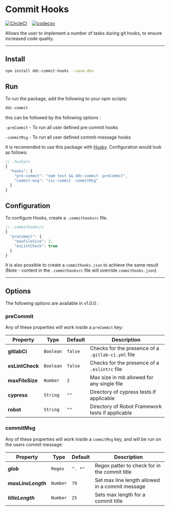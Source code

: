 # Commit Hooks

[![CircleCI](https://circleci.com/gh/lukebrobbs/commit-hooks.svg?style=svg)](https://circleci.com/gh/lukebrobbs/commit-hooks) &nbsp;&nbsp;&nbsp;[![codecov](https://codecov.io/gh/lukebrobbs/commit-hooks/branch/master/graph/badge.svg)](https://codecov.io/gh/lukebrobbs/commit-hooks)

Allows the user to implement a number of tasks during git hooks, to ensure increased code quality.

---

## Install

```sh
npm install ddc-commit-hooks --save-dev
```

## Run

To run the package, add the following to your npm scripts:

```sh
ddc-commit
```

this can be followed by the following options :

`-preCommit` - To run all user defined pre commit hooks

`-commitMsg` - To run all user defined commit-message hooks

It is recomended to use this package with [Husky](https://github.com/typicode/husky). Configuration would look as follows:

```js
// .huskyrc
{
  "hooks": {
    "pre-commit": "npm test && ddc-commit -preCommit",
    "commit-msg": "ssc-commit -commitMsg"
  }
}
```

## Configuration

To configure Hooks, create a `.commithooksrc` file.

```js
// .commithooksrc
{
  "preCommit": {
    "maxFileSize": 2,
    "esLintCheck": true
  }
}
```

It is also possible to create a `commithooks.json` to achieve the same result (Note - content in the `.commithooksrc` file will override `commithooks.json`)

---

## Options

The following options are available in v1.0.0 :

### preCommit

Any of these properties will work inside a `preCommit` key:

| Property        | Type      | Default | Description                                        |
| --------------- | --------- | ------- | -------------------------------------------------- |
| **gitlabCi**    | `Boolean` | `false` | Checks for the presence of a `.gitlab-ci.yml` file |
| **esLintCheck** | `Boolean` | `false` | Checks for the presence of a `.eslintrc` file      |
| **maxFileSize** | `Number`  | `2`     | Max size in mb allowed for any single file         |
| **cypress**     | `String`  | `""`    | Directory of cypress tests if applicable           |
| **robot**       | `String`  | `""`    | Directory of Robot Framework tests if applicable   |

### commitMsg

Any of these properties will work inside a `commitMsg` key, and will be run on the users commit message:

| Property            | Type     | Default | Description                                     |
| ------------------- | -------- | ------- | ----------------------------------------------- |
| **_glob_**          | `Regex`  | `". *"` | Regex patter to check for in the commit title   |
| **_maxLineLength_** | `Number` | `79`    | Set max line length allowed in a commit message |
| **_titleLength_**   | `Number` | `25`    | Sets max length for a commit title              |
